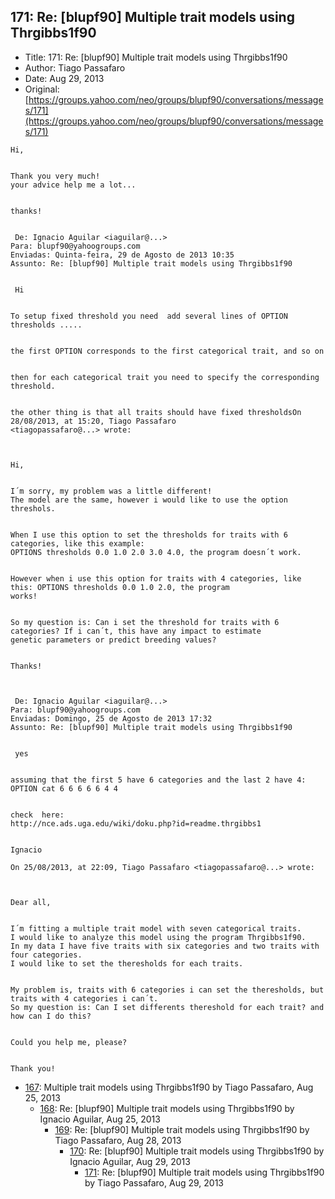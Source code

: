 ## 171: Re: [blupf90] Multiple trait models using Thrgibbs1f90

- Title: 171: Re: [blupf90] Multiple trait models using Thrgibbs1f90
- Author: Tiago Passafaro
- Date: Aug 29, 2013
- Original: [https://groups.yahoo.com/neo/groups/blupf90/conversations/messages/171](https://groups.yahoo.com/neo/groups/blupf90/conversations/messages/171)

```
Hi,


Thank you very much!
your advice help me a lot...


thanks!


 De: Ignacio Aguilar <iaguilar@...>
Para: blupf90@yahoogroups.com 
Enviadas: Quinta-feira, 29 de Agosto de 2013 10:35
Assunto: Re: [blupf90] Multiple trait models using Thrgibbs1f90
 

 Hi 


To setup fixed threshold you need  add several lines of OPTION thresholds ..... 


the first OPTION corresponds to the first categorical trait, and so on 


then for each categorical trait you need to specify the corresponding threshold. 


the other thing is that all traits should have fixed thresholdsOn 28/08/2013, at 15:20, Tiago Passafaro
<tiagopassafaro@...> wrote:

 

Hi,


I´m sorry, my problem was a little different!
The model are the same, however i would like to use the option threshols.


When I use this option to set the thresholds for traits with 6 categories, like this example: 
OPTIONS thresholds 0.0 1.0 2.0 3.0 4.0, the program doesn´t work.


However when i use this option for traits with 4 categories, like this: OPTIONS thresholds 0.0 1.0 2.0, the program
works! 


So my question is: Can i set the threshold for traits with 6 categories? If i can´t, this have any impact to estimate
genetic parameters or predict breeding values?


Thanks! 
 


 De: Ignacio Aguilar <iaguilar@...>
Para: blupf90@yahoogroups.com
Enviadas: Domingo, 25 de Agosto de 2013 17:32
Assunto: Re: [blupf90] Multiple trait models using Thrgibbs1f90
 

 yes


assuming that the first 5 have 6 categories and the last 2 have 4:
OPTION cat 6 6 6 6 6 4 4 


check  here: 
http://nce.ads.uga.edu/wiki/doku.php?id=readme.thrgibbs1


Ignacio

On 25/08/2013, at 22:09, Tiago Passafaro <tiagopassafaro@...> wrote:

 

Dear all,


I´m fitting a multiple trait model with seven categorical traits.
I would like to analyze this model using the program Thrgibbs1f90.
In my data I have five traits with six categories and two traits with four categories.
I would like to set the theresholds for each traits. 


My problem is, traits with 6 categories i can set the theresholds, but traits with 4 categories i can´t.
So my question is: Can I set differents thereshold for each trait? and how can I do this?


Could you help me, please?


Thank you!

```

- [167](0167.md): Multiple trait models using Thrgibbs1f90 by Tiago Passafaro, Aug 25, 2013
    - [168](0168.md): Re: [blupf90] Multiple trait models using Thrgibbs1f90 by Ignacio Aguilar, Aug 25, 2013
        - [169](0169.md): Re: [blupf90] Multiple trait models using Thrgibbs1f90 by Tiago Passafaro, Aug 28, 2013
            - [170](0170.md): Re: [blupf90] Multiple trait models using Thrgibbs1f90 by Ignacio Aguilar, Aug 29, 2013
                - [171](0171.md): Re: [blupf90] Multiple trait models using Thrgibbs1f90 by Tiago Passafaro, Aug 29, 2013
